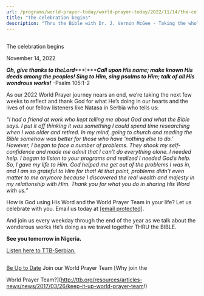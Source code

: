 ```yaml
---
url: /programs/world-prayer-today/world-prayer-today/2022/11/14/the-celebration-begins
title: "The celebration begins"
description: "Thru the Bible with Dr. J. Vernon McGee - Taking the whole Word to the whole world"
---
```







## 
 The celebration begins


November 14, 2022




***Oh, give thanks to the******Lord******!******Call upon His name; make known His deeds among the peoples! Sing to Him, sing psalms to Him; talk of all His wondrous works!*** -Psalm 105:1-2  


As our 2022 World Prayer journey nears an end, we’re taking the next few weeks to reflect and thank God for what He’s doing in our hearts and the lives of our fellow listeners like Natasa in Serbia who tells us:  


*“I had a friend at work who kept telling me about God and what the Bible says. I put it off thinking it was something I could spend time researching when I was older and retired. In my mind, going to church and reading the Bible somehow was better for those who have ‘nothing else to do.’ However, I began to face a number of problems. They shook my self-confidence and made me admit that I can’t do everything alone. I needed help. I began to listen to your programs and realized I needed God’s help. So, I gave my life to Him. God helped me get out of the problems I was in, and I am so grateful to Him for that! At that point, problems didn’t even matter to me anymore because I discovered the real wealth and majesty in my relationship with Him. Thank you for what you do in sharing His Word with us.”* 

 How is God using His Word and the World Prayer Team in your life? Let us celebrate with you. Email us today at [[email protected]](/cdn-cgi/l/email-protection#72303b303e37302721322626305c1d0015). 

And join us every weekday through the end of the year as we talk about the wonderous works He’s doing as we travel together THRU the BIBLE. 

**See you tomorrow in Nigeria.**

[Listen here to TTB-Serbian.](https://ttb.twr.org/home/day,0421/language,SRP)







## 




[Be Up to Date](http://feeds.feedburner.com/WorldPrayerToday "World Prayer Today RSS Feed")
Join our World Prayer Team
[Why join the  

World Prayer Team?](http://ttb.org/resources/articles-news/news/2017/03/26/keep-it-up-world-prayer-team!)




